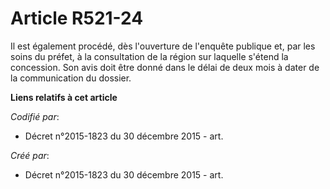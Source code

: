 # Article R521-24

Il est également procédé, dès l'ouverture de l'enquête publique et, par les soins du préfet, à la consultation de la région
sur laquelle s'étend la concession. Son avis doit être donné dans le délai de deux mois à dater de la communication du
dossier.

**Liens relatifs à cet article**

_Codifié par_:

  - Décret n°2015-1823 du 30 décembre 2015 - art.

_Créé par_:

  - Décret n°2015-1823 du 30 décembre 2015 - art.
